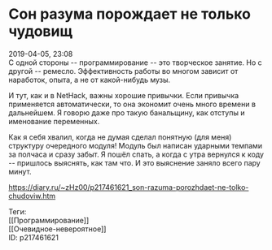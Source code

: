 Сон разума порождает не только чудовищ
=======================================

   
 2019-04-05, 23:08   
  С одной стороны -- программирование -- это творческое занятие. Но с другой -- ремесло. Эффективность работы во многом зависит от наработок, опыта, а не от какой-нибудь музы.   
   
 И тут, как и в NetHack, важны хорошие привычки. Если привычка применяется автоматически, то она экономит очень много времени в дальнейшем. Я говорю даже про такую банальщину, как отступы и именование переменных.   
   
 Как я себя хвалил, когда не думая сделал понятную (для меня) структуру очередного модуля! Модуль был написан ударными темпами за полчаса и сразу забыт. Я пошёл спать, а когда с утра вернулся к коду -- пришлось выяснять, как там что. И это выяснение заняло всего пару минут.   
    
 <https://diary.ru/~zHz00/p217461621_son-razuma-porozhdaet-ne-tolko-chudoviw.htm>   
   
 Теги:   
 [[Программирование]]   
 [[Очевидное-невероятное]]   
 ID: p217461621